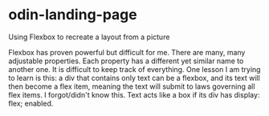 # odin-landing-page
Using Flexbox to recreate a layout from a picture

Flexbox has proven powerful but difficult for me. 
There are many, many adjustable properties. 
Each property has a different yet similar name to
another one. It is difficult to keep track of everything.
One lesson I am trying to learn is this: a div that contains
only text can be a flexbox, and its text will then become
a flex item, meaning the text will submit to laws governing
all flex items. I forgot/didn't know this. Text acts like
a box if its div has display: flex; enabled.
